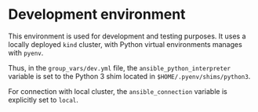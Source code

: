 # Development environment

This environment is used for development and testing purposes.
It uses a locally deployed `kind` cluster, with Python virtual environments manages with `pyenv`.

Thus, in the `group_vars/dev.yml` file, the `ansible_python_interpreter` variable is set to the Python 3 shim located in `$HOME/.pyenv/shims/python3`.

For connection with local cluster, the `ansible_connection` variable is explicitly set to `local`.

